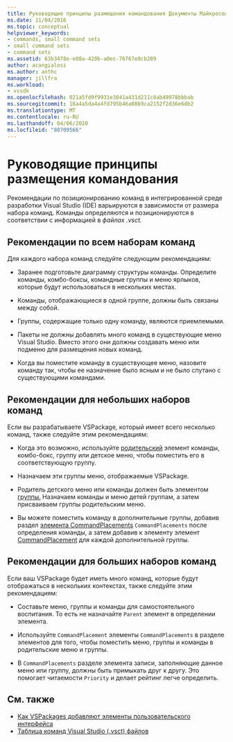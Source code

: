 ```yaml
---
title: Руководящие принципы размещения командования Документы Майкрософт
ms.date: 11/04/2016
ms.topic: conceptual
helpviewer_keywords:
- commands, small command sets
- small command sets
- command sets
ms.assetid: 63b3478e-e08a-420b-a0ec-76767e0cb289
author: acangialosi
ms.author: anthc
manager: jillfra
ms.workload:
- vssdk
ms.openlocfilehash: 021a5fd9f9931e3041a431d211c8ab49978bbbab
ms.sourcegitcommit: 16a4a5da4a4fd795b46a0869ca2152f2d36e6db2
ms.translationtype: MT
ms.contentlocale: ru-RU
ms.lasthandoff: 04/06/2020
ms.locfileid: "80709566"
---
```

# <a name="command-placement-guidelines"></a>Руководящие принципы размещения командования
Рекомендации по позиционированию команд в интегрированной среде разработки Visual Studio (IDE) варьируются в зависимости от размера набора команд. Команды определяются и позиционируются в соответствии с информацией в *файлах .vsct.*

## <a name="best-practices-for-all-command-sets"></a>Рекомендации по всем наборам команд
 Для каждого набора команд следуйте следующим рекомендациям:

- Заранее подготовьте диаграмму структуры команды. Определите команды, комбо-боксы, командные группы и меню ярлыков, которые будут использоваться в нескольких местах.

- Команды, отображающиеся в одной группе, должны быть связаны между собой.

- Группы, содержащие только одну команду, являются приемлемыми.

- Пакеты не должны добавлять много команд в существующие меню Visual Studio. Вместо этого они должны создавать меню или подменю для размещения новых команд.

- Когда вы поместите команду в существующее меню, назовите команду так, чтобы ее назначение было ясным и не было спутано с существующими командами.

## <a name="best-practices-for-small-command-sets"></a>Рекомендации для небольших наборов команд
 Если вы разрабатываете VSPackage, который имеет всего несколько команд, также следуйте этим рекомендациям:

- Когда это возможно, используйте [родительский](../../extensibility/parent-element.md) элемент команды, комбо-бокс, группу или детское меню, чтобы поместить его в соответствующую группу.

- Назначаем эти группы меню, отображаемые VSPackage.

- Родитель детского меню или команды должен быть элементом [группы.](../../extensibility/group-element.md) Назначаем команды и меню детей группам, а затем присваиваем группы родительским меню.

- Вы можете поместить команду в дополнительные группы, добавив раздел [элемента CommandPlacements](../../extensibility/commandplacements-element.md) `CommandPlacements` после определения команды, а затем добавив к элементу элемент [CommandPlacement](../../extensibility/commandplacement-element.md) для каждой дополнительной группы.

## <a name="best-practices-for-large-command-sets"></a>Рекомендации для больших наборов команд
 Если ваш VSPackage будет иметь много команд, которые будут отображаться в нескольких контекстах, также следуйте этим рекомендациям:

- Составьте меню, группы и команды для самостоятельного воспитания. То есть не назначайте `Parent` элемент в определении элемента.

- Используйте `CommandPlacement` элементы `CommandPlacements` в разделе элементов для того, чтобы поместить меню, группы и команды в родительские меню и группы.

- В `CommandPlacements` разделе элемента записи, заполняющие данное меню или группу, должны быть примыкать друг к другу. Это помогает читаемости `Priority` и делает рейтинг легче определить.

## <a name="see-also"></a>См. также
- [Как VSPackages добавляют элементы пользовательского интерфейса](../../extensibility/internals/how-vspackages-add-user-interface-elements.md)
- [Таблица команд Visual Studio (.vsct) файлов](../../extensibility/internals/visual-studio-command-table-dot-vsct-files.md)
